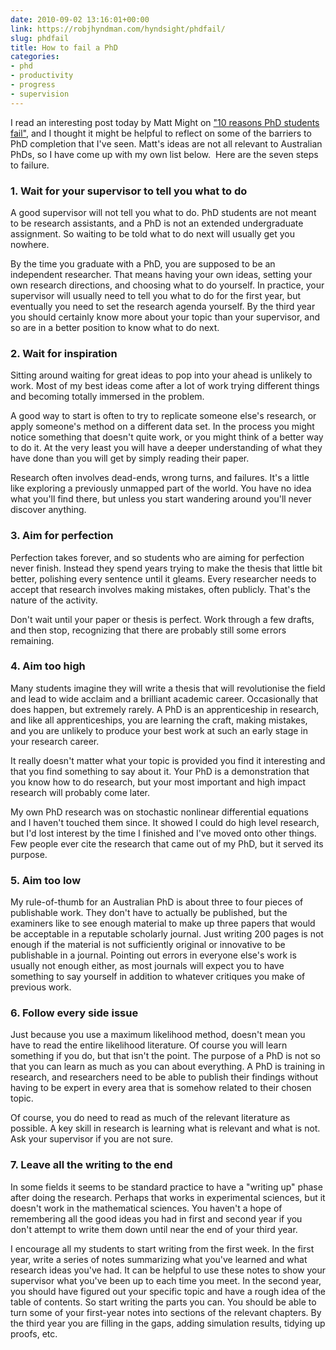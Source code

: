 ```yaml
---
date: 2010-09-02 13:16:01+00:00
link: https://robjhyndman.com/hyndsight/phdfail/
slug: phdfail
title: How to fail a PhD
categories:
- phd
- productivity
- progress
- supervision
---
```


I read an interesting post today by Matt Might on ["10 reasons PhD students fail"](http://matt.might.net/articles/ways-to-fail-a-phd/), and I thought it might be helpful to reflect on some of the barriers to PhD completion that I've seen. Matt's ideas are not all relevant to Australian PhDs, so I have come up with my own list below.  Here are the seven steps to failure.

### 1. Wait for your supervisor to tell you what to do

A good supervisor will not tell you what to do. PhD students are not meant to be research assistants, and a PhD is not an extended undergraduate assignment. So waiting to be told what to do next will usually get you nowhere.

By the time you graduate with a PhD, you are supposed to be an independent researcher. That means having your own ideas, setting your own research directions, and choosing what to do yourself. In practice, your supervisor will usually need to tell you what to do for the first year, but eventually you need to set the research agenda yourself. By the third year you should certainly know more about your topic than your supervisor, and so are in a better position to know what to do next.

### 2. Wait for inspiration

Sitting around waiting for great ideas to pop into your ahead is unlikely to work. Most of my best ideas come after a lot of work trying different things and becoming totally immersed in the problem.

A good way to start is often to try to replicate someone else's research, or apply someone's method on a different data set. In the process you might notice something that doesn't quite work, or you might think of a better way to do it. At the very least you will have a deeper understanding of what they have done than you will get by simply reading their paper.

Research often involves dead-ends, wrong turns, and failures. It's a little like exploring a previously unmapped part of the world. You have no idea what you'll find there, but unless you start wandering around you'll never discover anything.

### 3. Aim for perfection

Perfection takes forever, and so students who are aiming for perfection never finish. Instead they spend years trying to make the thesis that little bit better, polishing every sentence until it gleams. Every researcher needs to accept that research involves making mistakes, often publicly. That's the nature of the activity.

Don't wait until your paper or thesis is perfect. Work through a few drafts, and then stop, recognizing that there are probably still some errors remaining.

### 4. Aim too high

Many students imagine they will write a thesis that will revolutionise the field and lead to wide acclaim and a brilliant academic career. Occasionally that does happen, but extremely rarely. A PhD is an apprenticeship in research, and like all apprenticeships, you are learning the craft, making mistakes, and you are unlikely to produce your best work at such an early stage in your research career.

It really doesn't matter what your topic is provided you find it interesting and that you find something to say about it. Your PhD is a demonstration that you know how to do research, but your most important and high impact research will probably come later.

My own PhD research was on stochastic nonlinear differential equations and I haven't touched them since. It showed I could do high level research, but I'd lost interest by the time I finished and I've moved onto other things. Few people ever cite the research that came out of my PhD, but it served its purpose.

### 5. Aim too low

My rule-of-thumb for an Australian PhD is about three to four pieces of publishable work. They don't have to actually be published, but the examiners like to see enough material to make up three papers that would be acceptable in a reputable scholarly journal. Just writing 200 pages is not enough if the material is not sufficiently original or innovative to be publishable in a journal. Pointing out errors in everyone else's work is usually not enough either, as most journals will expect you to have something to say yourself in addition to whatever critiques you make of previous work.

### 6. Follow every side issue

Just because you use a maximum likelihood method, doesn't mean you have to read the entire likelihood literature. Of course you will learn something if you do, but that isn't the point. The purpose of a PhD is not so that you can learn as much as you can about everything. A PhD is training in research, and researchers need to be able to publish their findings without having to be expert in every area that is somehow related to their chosen topic.

Of course, you do need to read as much of the relevant literature as possible. A key skill in research is learning what is relevant and what is not. Ask your supervisor if you are not sure.

### 7. Leave all the writing to the end

In some fields it seems to be standard practice to have a "writing up" phase after doing the research. Perhaps that works in experimental sciences, but it doesn't work in the mathematical sciences. You haven't a hope of remembering all the good ideas you had in first and second year if you don't attempt to write them down until near the end of your third year.

I encourage all my students to start writing from the first week. In the first year, write a series of notes summarizing what you've learned and what research ideas you've had. It can be helpful to use these notes to show your supervisor what you've been up to each time you meet. In the second year, you should have figured out your specific topic and have a rough idea of the table of contents. So start writing the parts you can. You should be able to turn some of your first-year notes into sections of the relevant chapters. By the third year you are filling in the gaps, adding simulation results, tidying up proofs, etc.
